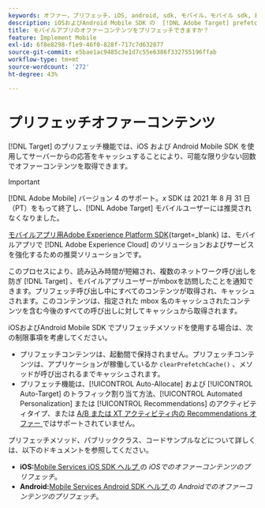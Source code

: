 ```yaml
---
keywords: オファー，プリフェッチ，iOS, android, sdk, モバイル，モバイル sdk, 8 ドル
description: iOSおよびAndroid Mobile SDK の  [!DNL Adobe Target] prefetch 機能を使用して、サーバー応答をキャッシュすることで、オファーコンテンツを可能な限り数回だけ取得します。
title: モバイルアプリのオファーコンテンツをプリフェッチできますか？
feature: Implement Mobile
exl-id: 6f8e8298-f1e9-46f0-828f-717c7d632077
source-git-commit: e5bae1ac9485c3e1d7c55e6386f332755196ffab
workflow-type: tm+mt
source-wordcount: '272'
ht-degree: 43%

---
```


# プリフェッチオファーコンテンツ

[!DNL Target] のプリフェッチ機能では、iOS および Android Mobile SDK を使用してサーバーからの応答をキャッシュすることにより、可能な限り少ない回数でオファーコンテンツを取得できます。

>[!IMPORTANT]
>
>[!DNL Adobe Mobile] バージョン 4 のサポート。*x* SDK は 2021 年 8 月 31 日（PT）をもって終了し、[!DNL Adobe Target] モバイルユーザーには推奨されなくなりました。
>
>[ モバイルアプリ用Adobe Experience Platform SDK](https://developer.adobe.com/client-sdks/documentation/){target=_blank} は、モバイルアプリで [!DNL Adobe Experience Cloud] のソリューションおよびサービスを強化するための推奨ソリューションです。

このプロセスにより、読み込み時間が短縮され、複数のネットワーク呼び出しを防ぎ [!DNL Target] 、モバイルアプリユーザーがmboxを訪問したことを通知できます。プリフェッチ呼び出し中にすべてのコンテンツが取得され、キャッシュされます。このコンテンツは、指定された mbox 名のキャッシュされたコンテンツを含む今後のすべての呼び出しに対してキャッシュから取得されます。

iOSおよびAndroid Mobile SDK でプリフェッチメソッドを使用する場合は、次の制限事項を考慮してください。

* プリフェッチコンテンツは、起動間で保持されません。プリフェッチコンテンツは、アプリケーションが稼働しているか `clearPrefetchCache()` 、メソッドが呼び出されるまでキャッシュされます。
* プリフェッチ機能は、[!UICONTROL Auto-Allocate] および [!UICONTROL Auto-Target] のトラフィック割り当て方法、[!UICONTROL Automated Personalization] または [!UICONTROL Recommendations] のアクティビティタイプ、または [A/B または XT アクティビティ内の Recommendations オファー ](https://experienceleague.adobe.com/docs/target/using/recommendations/recommendations-as-an-offer.html?lang=ja) ではサポートされていません。

プリフェッチメソッド、パブリッククラス、コードサンプルなどについて詳しくは、以下のドキュメントを参照してください。

* **iOS:**&#x200B;[Mobile Services iOS SDK ヘルプ ](https://experienceleague.adobe.com/docs/mobile-services/ios/target-ios/c-mob-target-prefetch-ios.html) の *iOSでのオファーコンテンツのプリフェッチ*。
* **Android:**&#x200B;[Mobile Services Android SDK ヘルプ ](https://experienceleague.adobe.com/docs/mobile-services/android/target-android/c-mob-target-prefetch-android.html) の *Androidでのオファーコンテンツのプリフェッチ*。
